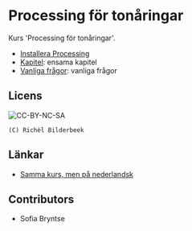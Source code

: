 # Processing för tonåringar

Kurs 'Processing för tonåringar'.

 * [Installera Processing](kapitel/installera_processing/README.md)
 * [Kapitel](kapitel/README.md): ensama kapitel
 * [Vanliga frågor](faq.md): vanliga frågor

## Licens

![CC-BY-NC-SA](pics/CC-BY-NC-SA.png)

```
(C) Richèl Bilderbeek
```

## Länkar

 * [Samma kurs, men på nederlandsk](https://github.com/richelbilderbeek/processing_voor_jonge_tieners)

## Contributors

 * Sofia Bryntse
